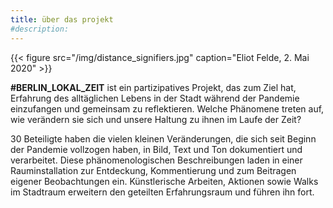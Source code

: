 ```yaml
---
title: über das projekt
#description: 
---
```

{{< figure src="/img/distance_signifiers.jpg" caption="Eliot Felde, 2. Mai 2020" >}}

**#BERLIN_LOKAL_ZEIT** ist ein partizipatives Projekt, das zum Ziel hat, Erfahrung des alltäglichen Lebens in der Stadt während der Pandemie einzufangen und gemeinsam zu reflektieren. Welche Phänomene treten auf, wie verändern sie sich und unsere Haltung zu ihnen im Laufe der Zeit? 

30 Beteiligte haben die vielen kleinen Veränderungen, die sich seit Beginn der Pandemie vollzogen haben, in Bild, Text und Ton dokumentiert und verarbeitet. Diese phänomenologischen Beschreibungen laden in einer Rauminstallation zur Entdeckung, Kommentierung und zum Beitragen eigener Beobachtungen ein. Künstlerische Arbeiten, Aktionen sowie Walks im Stadtraum erweitern den geteilten Erfahrungsraum und führen ihn fort.



